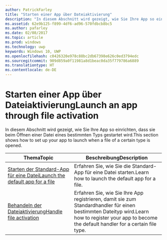 ```yaml
---
author: PatrickFarley
title: "Starten einer App über Dateiaktivierung"
description: "In diesem Abschnitt wird gezeigt, wie Sie Ihre App so einrichten, dass sie beim Öffnen einer Datei eines bestimmten Typs gestartet wird."
ms.assetid: 62e9b125-f899-4df6-ad96-570fdbcb8bc5
ms.author: pafarley
ms.date: 02/08/2017
ms.topic: article
ms.prod: windows
ms.technology: uwp
keywords: Windows 10, UWP
ms.openlocfilehash: c0426320e978c88bc2db67398e626c0ed3794edc
ms.sourcegitcommit: 909d859a0f11981a8d1beac0da35f779786a6889
ms.translationtype: HT
ms.contentlocale: de-DE
---
```

# <a name="launch-an-app-through-file-activation"></a><span data-ttu-id="f13e7-104">Starten einer App über Dateiaktivierung</span><span class="sxs-lookup"><span data-stu-id="f13e7-104">Launch an app through file activation</span></span>

<span data-ttu-id="f13e7-105">In diesem Abschnitt wird gezeigt, wie Sie Ihre App so einrichten, dass sie beim Öffnen einer Datei eines bestimmten Typs gestartet wird.</span><span class="sxs-lookup"><span data-stu-id="f13e7-105">This section shows how to set up your app to launch when a file of a certain type is opened.</span></span>

| <span data-ttu-id="f13e7-106">Thema</span><span class="sxs-lookup"><span data-stu-id="f13e7-106">Topic</span></span> | <span data-ttu-id="f13e7-107">Beschreibung</span><span class="sxs-lookup"><span data-stu-id="f13e7-107">Description</span></span> |
|-------|-------------|
| [<span data-ttu-id="f13e7-108">Starten der Standard-App für eine Datei</span><span class="sxs-lookup"><span data-stu-id="f13e7-108">Launch the default app for a file</span></span>](launch-the-default-app-for-a-file.md) | <span data-ttu-id="f13e7-109">Erfahren Sie, wie Sie die Standard-App für eine Datei starten.</span><span class="sxs-lookup"><span data-stu-id="f13e7-109">Learn how to launch the default app for a file.</span></span> |
| [<span data-ttu-id="f13e7-110">Behandeln der Dateiaktivierung</span><span class="sxs-lookup"><span data-stu-id="f13e7-110">Handle file activation</span></span>](handle-file-activation.md) | <span data-ttu-id="f13e7-111">Erfahren Sie, wie Sie Ihre App registrieren, damit sie zum Standardhandler für einen bestimmten Dateityp wird.</span><span class="sxs-lookup"><span data-stu-id="f13e7-111">Learn how to register your app to become the default handler for a certain file type.</span></span> |